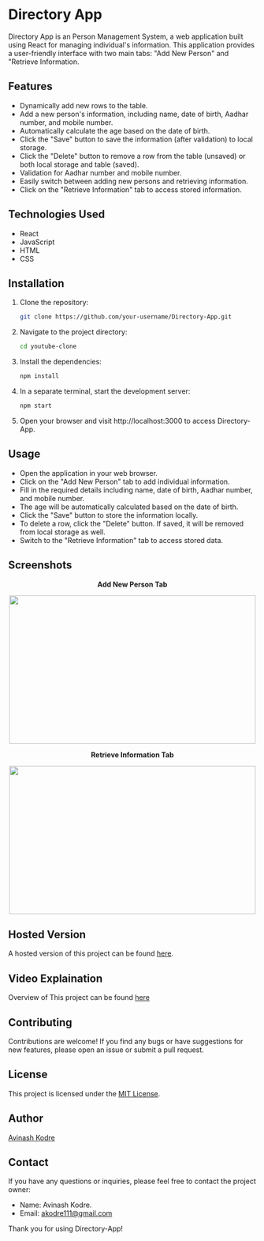 # Directory App

Directory App is an Person Management System, a web application built using React for managing individual's information. This application provides a user-friendly interface with two main tabs: "Add New Person" and "Retrieve Information.

## Features

- Dynamically add new rows to the table.
- Add a new person's information, including name, date of birth, Aadhar number, and mobile number.
- Automatically calculate the age based on the date of birth.
- Click the "Save" button to save the information (after validation) to local storage.
- Click the "Delete" button to remove a row from the table (unsaved) or both local storage and table (saved).
- Validation for Aadhar number and mobile number.
- Easily switch between adding new persons and retrieving information.
- Click on the "Retrieve Information" tab to access stored information.

## Technologies Used

- React
- JavaScript
- HTML
- CSS

## Installation

1. Clone the repository:

   ```bash
   git clone https://github.com/your-username/Directory-App.git
   ```

2. Navigate to the project directory:

   ```bash
   cd youtube-clone
   ```

3. Install the dependencies:

   ```bash
   npm install
   ```
  
4. In a separate terminal, start the development server:

   ```bash
   npm start
   ```

5. Open your browser and visit http://localhost:3000 to access Directory-App.

## Usage

- Open the application in your web browser.
- Click on the "Add New Person" tab to add individual information.
- Fill in the required details including name, date of birth, Aadhar number, and mobile number.
- The age will be automatically calculated based on the date of birth.
- Click the "Save" button to store the information locally.
- To delete a row, click the "Delete" button. If saved, it will be removed from local storage as well.
- Switch to the "Retrieve Information" tab to access stored data.

## Screenshots

<P align="center">
   <strong>Add New Person Tab</strong><br>
   <p/>
      
<p align="center">
<img src="https://github.com/avikodre03/Directory-App/assets/116943966/5371f8eb-6fba-4a96-a7a6-b02d26a9c06c" width="500" height="300" />
</p>

<P align="center">
<strong>Retrieve Information Tab</strong><br>
   <p/>
      
<p align="center">
<img src="https://github.com/avikodre03/Directory-App/assets/116943966/c5b66ff7-4eed-425d-a77a-dd67a1ff6298" width="500" height="300" />
</p>

## Hosted Version

A hosted version of this project can be found [here](https://directory-app-hazel.vercel.app/).

## Video Explaination

Overview of This project can be found [here](https://drive.google.com/file/d/11NZBZ-vKOaNGaSa5FNEwCHhNw2hFd7J7/view?usp=drive_link)

## Contributing

Contributions are welcome! If you find any bugs or have suggestions for new features, please open an issue or submit a pull request.

## License

This project is licensed under the [MIT License](https://opensource.org/licenses/MIT).

## Author

[Avinash Kodre](https://github.com/avikodre03)

## Contact

If you have any questions or inquiries, please feel free to contact the project owner:

- Name: Avinash Kodre.
- Email: akodre111@gmail.com

Thank you for using Directory-App! 
